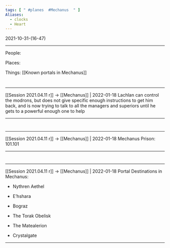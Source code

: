 ```yaml
---
tags: [ " #planes  #Mechanus  " ]
Aliases:
  - clocks
  - Heart
---
```


2021-10-31-(16-47)

---


People:

Places:

Things:
[[Known portals in Mechanus]]

#
---

[[Session 2021.04.11 r]] -> [[Mechanus]] | 2022-01-18
Lachlan can control the modrons, but does not give specific enough instructions to get him back, and is now trying to talk to all the managers and superiors until he gets to a powerful enough one to help

---


#
---

[[Session 2021.04.11 r]] -> [[Mechanus]] | 2022-01-18
Mechanus Prison: 101.101

---


#
---

[[Session 2021.04.11 r]] -> [[Mechanus]] | 2022-01-18
Portal Destinations in Mechanus:

-   Nythren Aethel
    
-   E’hshara
    
-   Bograz
    
-   The Torak Obelisk
    
-   The Matealerion
    
-   Crystalgate

---
